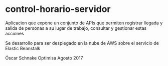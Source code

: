 # control-horario-servidor

Aplicacion que expone un conjunto de APIs que permiten
registrar llegada y salida de personas a su lugar de trabajo,
consultar y gestionar estas acciones

Se desarrollo para ser desplegado en la nube de AWS sobre el
servicio de Elastic Beanstalk

Óscar Schnake
Optimisa
Agosto 2017
